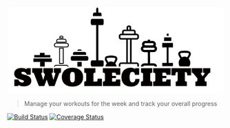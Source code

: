 ![Swoleciety](app/img/Swoleciety-Logo-1x.png "Swoleciety")

> Manage your workouts for the week and track your overall progress

[![Build Status](https://travis-ci.org/sunnymis/swoleciety.svg?branch=master)](https://travis-ci.org/sunnymis/swoleciety)
[![Coverage Status](https://coveralls.io/repos/github/sunnymis/swoleciety/badge.svg?branch=master)](https://coveralls.io/github/sunnymis/swoleciety?branch=master)